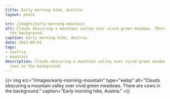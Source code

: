 ```yaml
---
title: Early morning hike, Austria
layout: photo

src: /images/early-morning-mountain
alt: Clouds obscuring a mountain valley over vivid green meadows. There are cows in
  the background.
caption: Early morning hike, Austria.
date: 2022-08-01
tags:
- austria
- mountain
description: Clouds obscuring a mountain valley over vivid green meadows. There are
  cows in the background.
---
```


{{< img src="/images/early-morning-mountain" type="webp" alt="Clouds obscuring a mountain valley over vivid green meadows. There are cows in the background." caption="Early morning hike, Austria." >}}
